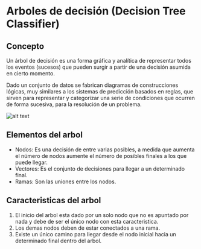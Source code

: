 # Arboles de decisión (Decision Tree Classifier)

## Concepto

Un árbol de decisión es una forma gráfica y analítica de   representar   todos   los   eventos   (sucesos)   que   pueden  surgir  a  partir  de  una  decisión  asumida  en  cierto momento. 

Dado un conjunto de datos se fabrican diagramas de construcciones lógicas, muy similares a los sistemas de predicción basados en reglas, que sirven para representar y categorizar una serie de condiciones que ocurren de forma sucesiva, para la resolución de un problema.

![alt text](https://runestone.academy/runestone/static/pythoned/_images/booktree.png)

## Elementos del arbol

- Nodos: Es una decisión de entre varias posibles, a medida que aumenta el número de nodos aumente el número de posibles finales a los que puede llegar.
- Vectores: Es el conjunto de decisiones para llegar a un determinado final.
- Ramas: Son las uniones entre los nodos.

## Caracteristicas del arbol

1. El inicio del arbol esta dado por un solo nodo que no es apuntado por nada y debe de ser el único nodo con esta caracteristica.
2. Los demas nodos deben de estar conectados a una rama.
3. Existe un único camino para llegar desde el nodo inicial hacia un determinado final dentro del arbol.
